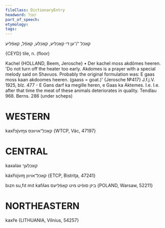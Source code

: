 ```yaml
---
fileClass: DictionaryEntry
headword: קאַכל
part_of_speech: 
etymology: 
tags: 
---
```

קאַכל
־/־ען
די
קאַכליע, קאַכלע, קאַפֿל, קאַפֿליע

{CEYD}
tile, n. (floor)

Kachel {HOLLAND, Beem, Jerosche}
	•	Der kachel moss akdômes heeren. 'Do not turn off the heater too early. Akdomes is a prayer with a special melody said on Shavuos. Probably the original formulation was: E gaas moss kaan akdoomes heeren. (gaass = goat.)' {Jerosche №417}
J.f.j.V. 1925, blz. 477 - E Gans darf ka megille heren, e Gaas ka Aktemes. I.e. I.e. after that time the meat of these animals deteriorates in quality.
Tendlau 968.
Berns. 286 (under scheps)

WESTERN
========

kaxlʲɔjvɱs קאַכל־אויוונס {WTCP, Vác, 47197}

CENTRAL
========

kaxələx קאַכלעך

káxlʲojvɱ קאַכל־אויוון {ETCP, Bistriţa, 47241}

bɩzn su,fɩt mɩt kafʎəs ביזן סופֿיט מיט קאַפֿליעס {POLAND, Warsaw, 52211}

NORTHEASTERN
==============

kaxlʲe {LITHUANIA, Vilnius, 54257}

